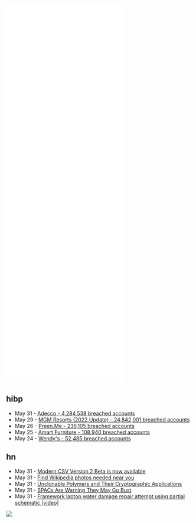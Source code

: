 ![Metrics](https://raw.githubusercontent.com/phixion/phixion/master/metrics.svg)

## hibp

<!--
for https://github.com/phixion/phixion/blob/main/.github/workflows/feeds.yml
-->
<!--START_SECTION:haveibeenpwnd-->
- May 31 - [Adecco - 4,284,538 breached accounts](https://haveibeenpwned.com/PwnedWebsites#Adecco)
- May 29 - [MGM Resorts (2022 Update) - 24,842,001 breached accounts](https://haveibeenpwned.com/PwnedWebsites#MGM2022Update)
- May 26 - [Preen.Me - 236,105 breached accounts](https://haveibeenpwned.com/PwnedWebsites#PreenMe)
- May 25 - [Amart Furniture - 108,940 breached accounts](https://haveibeenpwned.com/PwnedWebsites#AmartFurniture)
- May 24 - [Wendy's - 52,485 breached accounts](https://haveibeenpwned.com/PwnedWebsites#Wendys)
<!--END_SECTION:haveibeenpwnd-->

## hn

<!--
for https://github.com/phixion/phixion/blob/main/.github/workflows/feeds.yml
-->
<!--START_SECTION:hn-->
- May 31 - [Modern CSV Version 2 Beta is now available](https://www.moderncsv.com/beta/)
- May 31 - [Find Wikipedia photos needed near you](https://wikishootme.toolforge.org/)
- May 31 - [Unclonable Polymers and Their Cryptographic Applications](https://eprint.iacr.org/2022/658)
- May 31 - [SPACs Are Warning They May Go Bust](https://www.wsj.com/articles/spacs-are-warning-they-may-go-bust-11653601111)
- May 31 - [Framework laptop water damage repair attempt using partial schematic [video]](https://www.youtube.com/watch?v=ijRUsxdaLK4)
<!--END_SECTION:hn-->

<!--
for https://yhype.me
-->
![](https://hit.yhype.me/github/profile?user_id=13013670)
